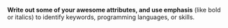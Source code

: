 **Write out some of your awesome attributes, and use emphasis** (like bold or italics) to identify keywords, programming languages, or skills.
